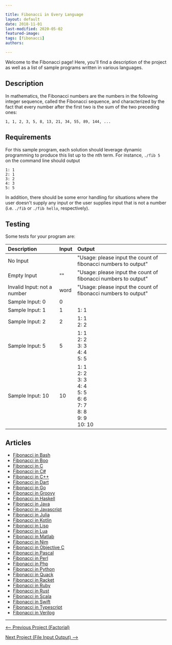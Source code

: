 ```yaml
---

title: Fibonacci in Every Language
layout: default
date: 2018-11-01
last-modified: 2020-05-02
featured-image:
tags: [fibonacci]
authors:

---
```


Welcome to the Fibonacci page! Here, you'll find a description of the project as well as a list of sample programs written in various languages.

## Description

In mathematics, the Fibonacci numbers are the numbers in the following integer
sequence, called the Fibonacci sequence, and characterized by the fact that
every number after the first two is the sum of the two preceding ones:

    1, 1, 2, 3, 5, 8, 13, 21, 34, 55, 89, 144, ...


## Requirements

For this sample program, each solution should leverage dynamic programming to produce this
list up to the nth term. For instance, `./fib 5` on the command line should output

```
1: 1
2: 1
3: 2
4: 3
5: 5
```

In addition, there should be some error handling for situations where the user
doesn't supply any input or the user supplies input that is not a number
(i.e. `./fib` or `./fib hello`, respectively).


## Testing

Some tests for your program are:

| Description | Input | Output |
| :---------- | :---- | :----- |
| No Input                    |      | "Usage: please input the count of fibonacci numbers to output" |
| Empty Input                 | ""   | "Usage: please input the count of fibonacci numbers to output" |
| Invalid Input: not a number | word | "Usage: please input the count of fibonacci numbers to output" |
| Sample Input: 0  | 0  | |
| Sample Input: 1  | 1  | 1: 1 |
| Sample Input: 2  | 2  | 1: 1<br />2: 2 |
| Sample Input: 5  | 5  | 1: 1<br />2: 2<br />3: 3<br />4: 4<br />5: 5 |
| Sample Input: 10 | 10 | 1: 1<br />2: 2<br />3: 3<br />4: 4<br />5: 5<br />6: 6<br />7: 7<br />8: 8<br />9: 9<br />10: 10 |


## Articles

- [Fibonacci in Bash](https://sampleprograms.io/projects/fibonacci/bash)
- [Fibonacci in Boo](https://sampleprograms.io/projects/fibonacci/boo)
- [Fibonacci in C](https://sampleprograms.io/projects/fibonacci/c)
- [Fibonacci in C#](https://sampleprograms.io/projects/fibonacci/c-sharp)
- [Fibonacci in C++](https://sampleprograms.io/projects/fibonacci/c-plus-plus)
- [Fibonacci in Dart](https://sampleprograms.io/projects/fibonacci/dart)
- [Fibonacci in Go](https://sampleprograms.io/projects/fibonacci/go)
- [Fibonacci in Groovy](https://sampleprograms.io/projects/fibonacci/groovy)
- [Fibonacci in Haskell](https://sampleprograms.io/projects/fibonacci/haskell)
- [Fibonacci in Java](https://sampleprograms.io/projects/fibonacci/java)
- [Fibonacci in Javascript](https://sampleprograms.io/projects/fibonacci/javascript)
- [Fibonacci in Julia](https://sampleprograms.io/projects/fibonacci/julia)
- [Fibonacci in Kotlin](https://sampleprograms.io/projects/fibonacci/kotlin)
- [Fibonacci in Lisp](https://sampleprograms.io/projects/fibonacci/lisp)
- [Fibonacci in Lua](https://sampleprograms.io/projects/fibonacci/lua)
- [Fibonacci in Matlab](https://sampleprograms.io/projects/fibonacci/matlab)
- [Fibonacci in Nim](https://sampleprograms.io/projects/fibonacci/nim)
- [Fibonacci in Objective C](https://sampleprograms.io/projects/fibonacci/objective-c)
- [Fibonacci in Pascal](https://sampleprograms.io/projects/fibonacci/pascal)
- [Fibonacci in Perl](https://sampleprograms.io/projects/fibonacci/perl)
- [Fibonacci in Php](https://sampleprograms.io/projects/fibonacci/php)
- [Fibonacci in Python](https://sampleprograms.io/projects/fibonacci/python)
- [Fibonacci in Quack](https://sampleprograms.io/projects/fibonacci/quack)
- [Fibonacci in Racket](https://sampleprograms.io/projects/fibonacci/racket)
- [Fibonacci in Ruby](https://sampleprograms.io/projects/fibonacci/ruby)
- [Fibonacci in Rust](https://sampleprograms.io/projects/fibonacci/rust)
- [Fibonacci in Scala](https://sampleprograms.io/projects/fibonacci/scala)
- [Fibonacci in Swift](https://sampleprograms.io/projects/fibonacci/swift)
- [Fibonacci in Typescript](https://sampleprograms.io/projects/fibonacci/typescript)
- [Fibonacci in Verilog](https://sampleprograms.io/projects/fibonacci/verilog)

---

<nav class="project-nav">

<div id="prev">

[<-- Previous Project (Factorial)](https://sampleprograms.io/projects/factorial)

</div>

<div id="next">

[Next Project (File Input Output) -->](https://sampleprograms.io/projects/file-input-output)

</div>

</nav>